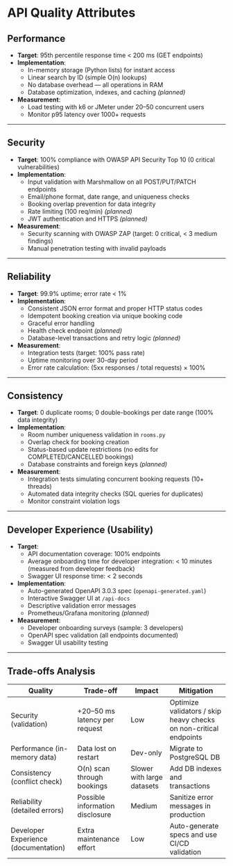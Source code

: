 # API Quality Attributes

## Performance
- **Target**: 95th percentile response time < 200 ms (GET endpoints)
- **Implementation**:
  - In-memory storage (Python lists) for instant access
  - Linear search by ID (simple O(n) lookups)
  - No database overhead — all operations in RAM
  - Database optimization, indexes, and caching *(planned)*
- **Measurement**: 
  - Load testing with k6 or JMeter under 20–50 concurrent users
  - Monitor p95 latency over 1000+ requests

---

## Security
- **Target**: 100% compliance with OWASP API Security Top 10 (0 critical vulnerabilities)
- **Implementation**:
  - Input validation with Marshmallow on all POST/PUT/PATCH endpoints
  - Email/phone format, date range, and uniqueness checks
  - Booking overlap prevention for data integrity
  - Rate limiting (100 req/min) *(planned)*
  - JWT authentication and HTTPS *(planned)*
- **Measurement**: 
  - Security scanning with OWASP ZAP (target: 0 critical, < 3 medium findings)
  - Manual penetration testing with invalid payloads

---

## Reliability
- **Target**: 99.9% uptime; error rate < 1%
- **Implementation**:
  - Consistent JSON error format and proper HTTP status codes
  - Idempotent booking creation via unique booking code
  - Graceful error handling
  - Health check endpoint *(planned)*
  - Database-level transactions and retry logic *(planned)*
- **Measurement**: 
  - Integration tests (target: 100% pass rate)
  - Uptime monitoring over 30-day period
  - Error rate calculation: (5xx responses / total requests) × 100%

---

## Consistency
- **Target**: 0 duplicate rooms; 0 double-bookings per date range (100% data integrity)
- **Implementation**:
  - Room number uniqueness validation in `rooms.py`
  - Overlap check for booking creation
  - Status-based update restrictions (no edits for COMPLETED/CANCELLED bookings)
  - Database constraints and foreign keys *(planned)*
- **Measurement**: 
  - Integration tests simulating concurrent booking requests (10+ threads)
  - Automated data integrity checks (SQL queries for duplicates)
  - Monitor constraint violation logs

---

## Developer Experience (Usability)
- **Target**: 
  - API documentation coverage: 100% endpoints
  - Average onboarding time for developer integration: < 10 minutes (measured from developer feedback)
  - Swagger UI response time: < 2 seconds
- **Implementation**:
  - Auto-generated OpenAPI 3.0.3 spec (`openapi-generated.yaml`)
  - Interactive Swagger UI at `/api-docs`
  - Descriptive validation error messages
  - Prometheus/Grafana monitoring *(planned)*
- **Measurement**: 
  - Developer onboarding surveys (sample: 3 developers)
  - OpenAPI spec validation (all endpoints documented)
  - Swagger UI usability testing

---

## Trade-offs Analysis

| Quality | Trade-off | Impact | Mitigation |
|----------|-----------|---------|-------------|
| Security (validation) | +20–50 ms latency per request | Low | Optimize validators / skip heavy checks on non-critical endpoints |
| Performance (in-memory data) | Data lost on restart | Dev-only | Migrate to PostgreSQL DB |
| Consistency (conflict check) | O(n) scan through bookings | Slower with large datasets | Add DB indexes and transactions |
| Reliability (detailed errors) | Possible information disclosure | Medium | Sanitize error messages in production |
| Developer Experience (documentation) | Extra maintenance effort | Low | Auto-generate specs and use CI/CD validation |